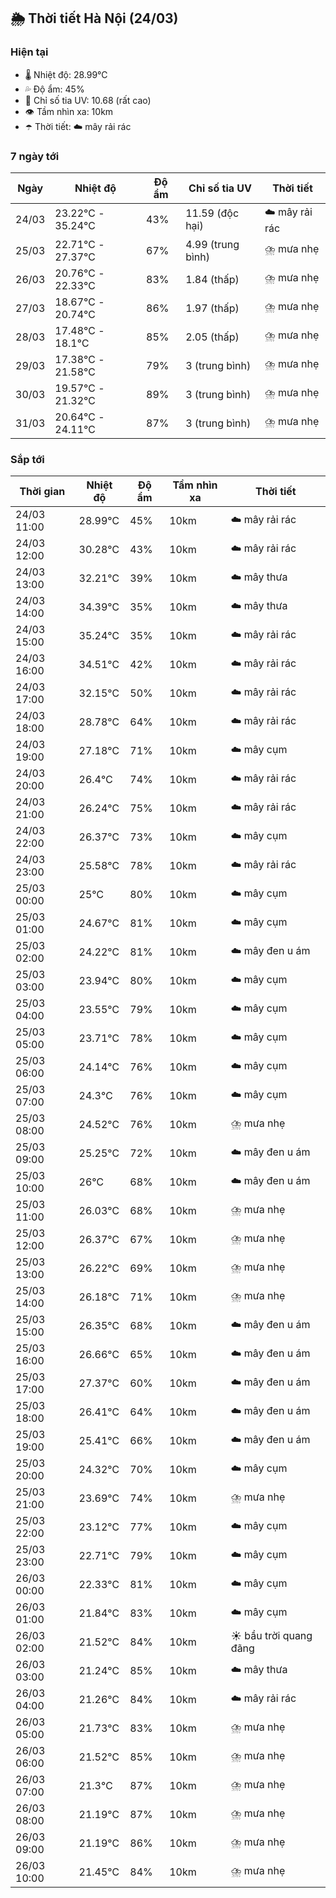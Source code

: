 ## 🌦️ Thời tiết Hà Nội (24/03)

### Hiện tại

- 🌡️ Nhiệt độ: 28.99℃
- 💦 Độ ẩm: 45%
- 🌟 Chỉ số tia UV: 10.68 (rất cao)
- 👁️ Tầm nhìn xa: 10km
- ☂️ Thời tiết: ☁️ mây rải rác

### 7 ngày tới

| Ngày | Nhiệt độ | Độ ẩm | Chỉ số tia UV | Thời tiết |
| --- | --- | --- | --- | --- |
| 24/03 | 23.22℃ - 35.24℃ | 43% | 11.59 (độc hại) | ☁️ mây rải rác |
| 25/03 | 22.71℃ - 27.37℃ | 67% | 4.99 (trung bình) | ⛈️ mưa nhẹ |
| 26/03 | 20.76℃ - 22.33℃ | 83% | 1.84 (thấp) | ⛈️ mưa nhẹ |
| 27/03 | 18.67℃ - 20.74℃ | 86% | 1.97 (thấp) | ⛈️ mưa nhẹ |
| 28/03 | 17.48℃ - 18.1℃ | 85% | 2.05 (thấp) | ⛈️ mưa nhẹ |
| 29/03 | 17.38℃ - 21.58℃ | 79% | 3 (trung bình) | ⛈️ mưa nhẹ |
| 30/03 | 19.57℃ - 21.32℃ | 89% | 3 (trung bình) | ⛈️ mưa nhẹ |
| 31/03 | 20.64℃ - 24.11℃ | 87% | 3 (trung bình) | ⛈️ mưa nhẹ |

### Sắp tới

| Thời gian | Nhiệt độ | Độ ẩm | Tầm nhìn xa | Thời tiết |
| --- | --- | --- | --- | --- |
| 24/03 11:00 | 28.99℃ | 45% | 10km | ☁️ mây rải rác |
| 24/03 12:00 | 30.28℃ | 43% | 10km | ☁️ mây rải rác |
| 24/03 13:00 | 32.21℃ | 39% | 10km | ☁️ mây thưa |
| 24/03 14:00 | 34.39℃ | 35% | 10km | ☁️ mây thưa |
| 24/03 15:00 | 35.24℃ | 35% | 10km | ☁️ mây rải rác |
| 24/03 16:00 | 34.51℃ | 42% | 10km | ☁️ mây rải rác |
| 24/03 17:00 | 32.15℃ | 50% | 10km | ☁️ mây rải rác |
| 24/03 18:00 | 28.78℃ | 64% | 10km | ☁️ mây rải rác |
| 24/03 19:00 | 27.18℃ | 71% | 10km | ☁️ mây cụm |
| 24/03 20:00 | 26.4℃ | 74% | 10km | ☁️ mây rải rác |
| 24/03 21:00 | 26.24℃ | 75% | 10km | ☁️ mây rải rác |
| 24/03 22:00 | 26.37℃ | 73% | 10km | ☁️ mây cụm |
| 24/03 23:00 | 25.58℃ | 78% | 10km | ☁️ mây rải rác |
| 25/03 00:00 | 25℃ | 80% | 10km | ☁️ mây cụm |
| 25/03 01:00 | 24.67℃ | 81% | 10km | ☁️ mây cụm |
| 25/03 02:00 | 24.22℃ | 81% | 10km | ☁️ mây đen u ám |
| 25/03 03:00 | 23.94℃ | 80% | 10km | ☁️ mây cụm |
| 25/03 04:00 | 23.55℃ | 79% | 10km | ☁️ mây cụm |
| 25/03 05:00 | 23.71℃ | 78% | 10km | ☁️ mây cụm |
| 25/03 06:00 | 24.14℃ | 76% | 10km | ☁️ mây cụm |
| 25/03 07:00 | 24.3℃ | 76% | 10km | ☁️ mây cụm |
| 25/03 08:00 | 24.52℃ | 76% | 10km | ⛈️ mưa nhẹ |
| 25/03 09:00 | 25.25℃ | 72% | 10km | ☁️ mây đen u ám |
| 25/03 10:00 | 26℃ | 68% | 10km | ☁️ mây đen u ám |
| 25/03 11:00 | 26.03℃ | 68% | 10km | ⛈️ mưa nhẹ |
| 25/03 12:00 | 26.37℃ | 67% | 10km | ⛈️ mưa nhẹ |
| 25/03 13:00 | 26.22℃ | 69% | 10km | ⛈️ mưa nhẹ |
| 25/03 14:00 | 26.18℃ | 71% | 10km | ⛈️ mưa nhẹ |
| 25/03 15:00 | 26.35℃ | 68% | 10km | ☁️ mây đen u ám |
| 25/03 16:00 | 26.66℃ | 65% | 10km | ☁️ mây đen u ám |
| 25/03 17:00 | 27.37℃ | 60% | 10km | ☁️ mây đen u ám |
| 25/03 18:00 | 26.41℃ | 64% | 10km | ☁️ mây đen u ám |
| 25/03 19:00 | 25.41℃ | 66% | 10km | ☁️ mây đen u ám |
| 25/03 20:00 | 24.32℃ | 70% | 10km | ☁️ mây cụm |
| 25/03 21:00 | 23.69℃ | 74% | 10km | ⛈️ mưa nhẹ |
| 25/03 22:00 | 23.12℃ | 77% | 10km | ☁️ mây cụm |
| 25/03 23:00 | 22.71℃ | 79% | 10km | ☁️ mây cụm |
| 26/03 00:00 | 22.33℃ | 81% | 10km | ☁️ mây cụm |
| 26/03 01:00 | 21.84℃ | 83% | 10km | ☁️ mây cụm |
| 26/03 02:00 | 21.52℃ | 84% | 10km | ☀️ bầu trời quang đãng |
| 26/03 03:00 | 21.24℃ | 85% | 10km | ☁️ mây thưa |
| 26/03 04:00 | 21.26℃ | 84% | 10km | ☁️ mây rải rác |
| 26/03 05:00 | 21.73℃ | 83% | 10km | ⛈️ mưa nhẹ |
| 26/03 06:00 | 21.52℃ | 85% | 10km | ⛈️ mưa nhẹ |
| 26/03 07:00 | 21.3℃ | 87% | 10km | ⛈️ mưa nhẹ |
| 26/03 08:00 | 21.19℃ | 87% | 10km | ⛈️ mưa nhẹ |
| 26/03 09:00 | 21.19℃ | 86% | 10km | ⛈️ mưa nhẹ |
| 26/03 10:00 | 21.45℃ | 84% | 10km | ⛈️ mưa nhẹ |
